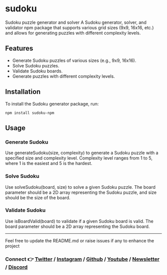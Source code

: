 # sudoku
Sudoku puzzle generator and solver
A Sudoku generator, solver, and validator npm package that supports various grid sizes (9x9, 16x16, etc.) and allows for generating puzzles with different complexity levels.

## Features

- Generate Sudoku puzzles of various sizes (e.g., 9x9, 16x16).
- Solve Sudoku puzzles.
- Validate Sudoku boards.
- Generate puzzles with different complexity levels.

## Installation

To install the Sudoku generator package, run:

```
npm install sudoku-npm
```

## Usage

### Generate Sudoku
Use generateSudoku(size, complexity) to generate a Sudoku puzzle with a specified size and complexity level. Complexity level ranges from 1 to 5, where 1 is the easiest and 5 is the hardest.

### Solve Sudoku
Use solveSudoku(board, size) to solve a given Sudoku puzzle. The board parameter should be a 2D array representing the Sudoku puzzle, and size should be the size of the board.

### Validate Sudoku
Use isBoardValid(board) to validate if a given Sudoku board is valid. The board parameter should be a 2D array representing the Sudoku board.

----

Feel free to update the README.md or raise issues if any to enhance the project

### Connect 👉 [**Twitter**](https://twitter.com/Dhanush_Nehru) **/** [**Instagram**](https://www.instagram.com/dhanush_nehru/) **/** [**Github**](https://github.com/DhanushNehru/) **/** [**Youtube**](https://www.youtube.com/@dhanushnehru?sub_confirmation=1) **/** [**Newsletter**](https://dhanushn.substack.com/) **/** [**Discord**](https://discord.com/invite/Yn9g6KuWyA)
